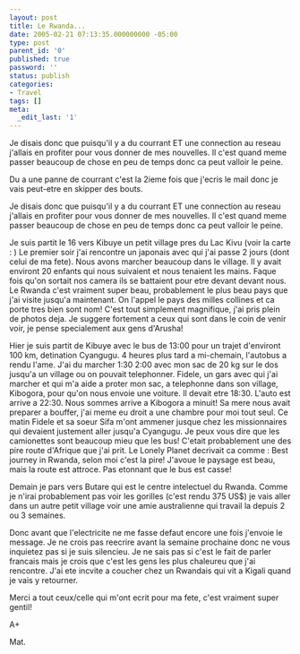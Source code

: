```yaml
---
layout: post
title: Le Rwanda...
date: 2005-02-21 07:13:35.000000000 -05:00
type: post
parent_id: '0'
published: true
password: ''
status: publish
categories:
- Travel
tags: []
meta:
  _edit_last: '1'
---
```

Je disais donc que puisqu'il y a du courrant ET une connection au reseau j'allais en profiter pour vous donner de mes nouvelles. Il c'est quand meme passer beaucoup de chose en peu de temps donc ca peut valloir le peine.

<!--more-->

Du a une panne de courrant c'est la 2ieme fois que j'ecris le mail donc je vais peut-etre en skipper des bouts.

Je disais donc que puisqu'il y a du courrant ET une connection au reseau j'allais en profiter pour vous donner de mes nouvelles. Il c'est quand meme passer beaucoup de chose en peu de temps donc ca peut valloir le peine.

Je suis partit le 16 vers Kibuye un petit village pres du Lac Kivu (voir la carte : ) Le premier soir j'ai rencontre un japonais avec qui j'ai passe 2 jours (dont celui de ma fete). Nous avons marcher beaucoup dans le village. Il y avait environt 20 enfants qui nous suivaient et nous tenaient les mains. Faque fois qu'on sortait nos camera ils se battaient pour etre devant devant nous.  
Le Rwanda c'est vraiment super beau, probablement le plus beau pays que j'ai visite jusqu'a maintenant. On l'appel le pays des milles collines et ca porte tres bien sont nom! C'est tout simplement magnifique, j'ai pris plein de photos deja. Je suggere fortement a ceux qui sont dans le coin de venir voir, je pense specialement aux gens d'Arusha!

Hier je suis partit de Kibuye avec le bus de 13:00 pour un trajet d'environt 100 km, detination Cyangugu. 4 heures plus tard a mi-chemain, l'autobus a rendu l'ame. J'ai du marcher 1:30 2:00 avec mon sac de 20 kg sur le dos jusqu'a un village ou on pouvait telephonner. Fidele, un gars avec qui j'ai marcher et qui m'a aide a proter mon sac, a telephonne dans son village, Kibogora, pour qu'on nous envoie une voiture. Il devait etre 18:30. L'auto est arrive a 22:30. Nous sommes arrive a Kibogora a minuit! Sa mere nous avait preparer a bouffer, j'ai meme eu droit a une chambre pour moi tout seul. Ce matin Fidele et sa soeur Sifa m'ont ammener jusque chez les missionnaires qui devaient justement aller jusqu'a Cyangugu. Je peux vous dire que les camionettes sont beaucoup mieu que les bus! C'etait probablement une des pire route d'Afrique que j'ai prit. Le Lonely Planet decrivait ca comme : Best journey in Rwanda, selon moi c'est la pire! J'avoue le paysage est beau, mais la route est attroce. Pas etonnant que le bus est casse!

Demain je pars vers Butare qui est le centre intelectuel du Rwanda. Comme je n'irai probablement pas voir les gorilles (c'est rendu 375 US$) je vais aller dans un autre petit village voir une amie australienne qui travail la depuis 2 ou 3 semaines.

Donc avant que l'electricite ne me fasse defaut encore une fois j'envoie le message. Je ne crois pas reecrire avant la semaine prochaine donc ne vous inquietez pas si je suis silencieu. Je ne sais pas si c'est le fait de parler francais mais je crois que c'est les gens les plus chaleureu que j'ai rencontre. J'ai ete incvite a coucher chez un Rwandais qui vit a Kigali quand je vais y retourner.

Merci a tout ceux/celle qui m'ont ecrit pour ma fete, c'est vraiment super gentil!

A+

Mat.

